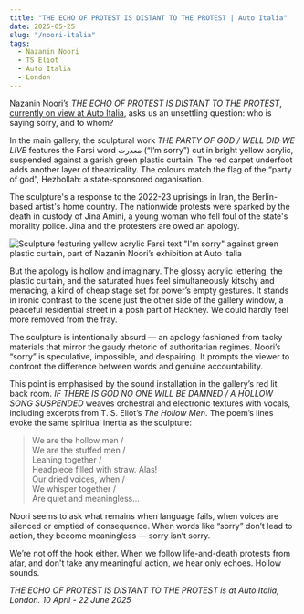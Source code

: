 ```yaml
---
title: "THE ECHO OF PROTEST IS DISTANT TO THE PROTEST | Auto Italia"
date: 2025-05-25
slug: "/noori-italia"
tags:
  - Nazanin Noori
  - TS Eliot
  - Auto Italia
  - London
---
```


Nazanin Noori’s _THE ECHO OF PROTEST IS DISTANT TO THE PROTEST_, [currently on view at Auto Italia](https://autoitaliasoutheast.org/projects/the-echo-of-protest-is-distant-to-the-protest/), asks us an unsettling question: who is saying sorry, and to whom?

In the main gallery, the sculptural work _THE PARTY OF GOD / WELL DID WE LIVE_ features the Farsi word معذرت (“I’m sorry”) cut in bright yellow acrylic, suspended against a garish green plastic curtain. The red carpet underfoot adds another layer of theatricality. The colours match the flag of the “party of god”, Hezbollah: a state-sponsored organisation.

The sculpture's a response to the 2022-23 uprisings in Iran, the Berlin-based artist's home country. The nationwide protests were sparked by the death in custody of Jina Amini, a young woman who fell foul of the state's morality police. Jina and the protesters are owed an apology.

![Sculpture featuring yellow acrylic Farsi text "I'm sorry" against green plastic curtain, part of Nazanin Noori’s exhibition at Auto Italia](/noori-italia-1.jpg "THE PARTY OF GOD / WELL DID WE LIVE sculpture by Nazanin Noori, Auto Italia 2025")

But the apology is hollow and imaginary. The glossy acrylic lettering, the plastic curtain, and the saturated hues feel simultaneously kitschy and menacing, a kind of cheap stage set for power’s empty gestures. It stands in ironic contrast to the scene just the other side of the gallery window, a peaceful residential street in a posh part of Hackney. We could hardly feel more removed from the fray.

The sculpture is intentionally absurd — an apology fashioned from tacky materials that mirror the gaudy rhetoric of authoritarian regimes. Noori’s “sorry” is speculative, impossible, and despairing. It prompts the viewer to confront the difference between words and genuine accountability.

This point is emphasised by the sound installation in the gallery’s red lit back room. _IF THERE IS GOD NO ONE WILL BE DAMNED / A HOLLOW SONG SUSPENDED_ weaves orchestral and electronic textures with vocals, including excerpts from T. S. Eliot’s _The Hollow Men_. The poem’s lines evoke the same spiritual inertia as the sculpture:

> We are the hollow men /  
> We are the stuffed men /  
> Leaning together /  
> Headpiece filled with straw. Alas!  
> Our dried voices, when /  
> We whisper together /  
> Are quiet and meaningless...

Noori seems to ask what remains when language fails, when voices are silenced or emptied of consequence. When words like “sorry” don’t lead to action, they become meaningless — sorry isn’t sorry.

We’re not off the hook either. When we follow life-and-death protests from afar, and don't take any meaningful action, we hear only echoes. Hollow sounds.

_THE ECHO OF PROTEST IS DISTANT TO THE PROTEST is at Auto Italia, London. 10 April - 22 June 2025_

